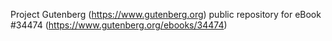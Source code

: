 Project Gutenberg (https://www.gutenberg.org) public repository for eBook #34474 (https://www.gutenberg.org/ebooks/34474)
